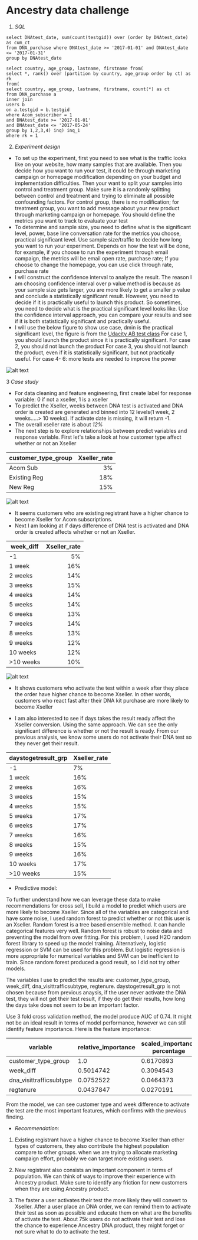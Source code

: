 # Ancestry data challenge
1. *SQL*
```
select DNAtest_date, sum(count(testgid)) over (order by DNAtest_date) as cum_ct
from DNA_purchase where DNAtest_date >= '2017-01-01' and DNAtest_date <= '2017-01-31'
group by DNAtest_date
```

```
select country, age_group, lastname, firstname from(
select *, rank() over (partition by country, age_group order by ct) as rk
from(
select country, age_group, lastname, firstname, count(*) as ct
from DNA_purchase a
inner join
users b
on a.testgid = b.testgid
where Acom_subscriber = 1
and DNAtest_date >= '2017-01-01'
and DNAtest_date <= '2017-05-24'
group by 1,2,3,4) inq) inq_1
where rk = 1
```

2. *Experiment design*
- To set up the experiment, first you need to see what is the traffic looks like on your website, how many samples that are available. Then you decide how you want to run your test, it could be through marketing campaign or homepage modification depending on your budget and implementation difficulties. Then your want to split your samples into control and treatment group. Make sure it is a randomly splitting between control and treatment and trying to eliminate all possible confounding factors. For control group, there is no modification; for treatment group, you want to add message about your new product through marketing campaign or homepage. You should define the metrics you want to track to evaluate your test
- To determine and sample size, you need to define what is the significant level, power, base line conversation rate for the metrics you choose, practical significant level. Use sample size/traffic to decide how long you want to run your experiment. Depends on how the test will be done, for example, if you choose to run the experiment through email campaign, the metrics will be email open rate, purchase rate; If you choose to change the homepage, you can use click through rate, purchase rate
- I will construct the confidence interval to analyze the result. The reason I am choosing confidence interval over p value method is because as your sample size gets larger, you are more likely to get a smaller p value and conclude a statistically significant result. However, you need to decide if it is practically useful to launch this product. So sometimes, you need to decide what is the practical significant level looks like. Use the confidence interval approach, you can compare your results and see if it is both statistically significant and practically useful.
- I will use the below figure to show use case, dmin is the practical significant level, the figure is from the 
[Udacity AB test class](https://www.udacity.com/course/ab-testing--ud257) For case 1, you should launch the product since it is practically significant. For case 2, you should not launch the product For case 3, you should not launch the product, even if it is statistically significant, but not practically useful. For case 4- 6: more tests are needed to improve the power

![alt text](https://github.com/Yuming408/ancestry/blob/master/Screen%20Shot%202017-10-27%20at%203.49.53%20PM.png "ab test")

3 *Case study*
- For data cleaning and feature engineering, first 
create label for response variable: 0 if not a xseller, 1 is a xseller
- To predict the Xseller, weeks between DNA test is activated and DNA order is created are generated and binned into 12 levels(1 week, 2 weeks.....> 10 weeks).  If activate date is missing, it will return -1. 
- The overall xseller rate is about *12%*
- The next step is to explore relationships between predict variables and response variable. First let's take a look at how customer type affect whether or not an Xseller

|customer_type_group| Xseller_rate|
|------------------ |------------:|
| Acom Sub     | 3%|
|Existing Reg|18%|
|New Reg|15%|

![alt text](https://github.com/Yuming408/ancestry/blob/master/Screen%20Shot%202017-10-28%20at%2010.12.10%20PM.png)

- It seems customers who are existing registrant have a higher chance to become Xseller for Acom subscriptions.
- Next I am looking at if days difference of DNA test is activated and DNA order is created affects whether or not an Xseller.

|week_diff|Xseller_rate|
|---------|-----------:|
|-1|	5%|
|1 week|16%|
|2 weeks|14%|
|3 weeks|15%|
|4 weeks|14%|
|5 weeks|14%|
|6 weeks|13%|
|7 weeks|14%|
|8 weeks|13%|
|9 weeks|12%|
|10 weeks|12%|
|>10 weeks|10%|

![alt text](https://github.com/Yuming408/ancestry/blob/master/week_diff.png)

- It shows customers who activate the test within a week after they place the order have higher chance to become Xseller. In other words, customers who react fast after their DNA kit purchase are more likely to become Xseller

- I am also interested to see if days takes the result ready affect the Xseller conversion. Using the same approach. We can see the only significant difference is whether or not the result is ready. From our previous analysis, we know some users do not activate their DNA test so they never get their result. 

|daystogetresult_grp|Xseller_rate|
|-------------------|------------|
|-1|7%|
|1 week|16%|
|2 weeks|16%|
|3 weeks|15%|
|4 weeks|15%|
|5 weeks|17%|
|6 weeks|17%|
|7 weeks|16%|
|8 weeks|15%|
|9 weeks|16%|
|10 weeks|17%|
|>10 weeks|15%|


- Predictive model: 

To further understand how we can leverage these data to make recommendations for cross sell, I build a model to predict which users are more likely to become Xseller. Since all of the variables are categorical and have some noise, I used random
forest to predict whether or not this user is an Xseller. Random forest is a tree based ensemble
method. It can handle categorical features very well. Random forest is robust to noise data and preventing
the model from over fitting. For this problem, I used H2O random forest library to speed up the model
training. Alternatively, logistic regression or SVM can be used for this problem. But logistic regression is
more appropriate for numerical variables and SVM can be inefficient to train. Since random forest produced
a good result, so I did not try other models.

The variables I use to predict the results are: customer_type_group, week_diff, dna_visittrafficsubtype, regtenure. daystogetresult_grp is not chosen because from previous anaysis, if the user never activate the DNA test, they will not get their test result, if they do get their results, how long the days take does not seem to be an important factor.

Use 3 fold cross validation method, the model produce AUC of 0.74. It might not be an ideal result in terms of model performance, however we can still identify feature importance. Here is the feature importance:


|variable|	relative_importance|	scaled_importance	percentage|
|--------|---------------------|------------------------------|
|customer_type_group|1.0|	0.6170893|
|week_diff|0.5014742|	0.3094543|
|dna_visittrafficsubtype|0.0752522|	0.0464373|
|regtenure|0.0437847|	0.0270191|

From the model, we can see customer type and week difference to activate the test are the most important features, which confirms with the previous finding.

- *Recommendation*:

1. Existing registrant have a higher chance to become Xseller than other types of customers, they also contribute the highest population compare to other groups. when we are trying to allocate marketing campaign effort, probably we can target more existing users.

2. New registrant also consists an important component in terms of population. We can think of ways to improve their experience with Ancestry product. Make sure to identify any friction for new customers when they are using Ancestry product.

3. The faster a user activates their test the more likely they will convert to Xseller. After a user place an DNA order, we can remind them to activate their test as soon as possible and educate them on what are the benefits of activate the test. About 75k users do not activate their test and lose the chance to experience Ancestry DNA product, they might forget or not sure what to do to activate the test. 








